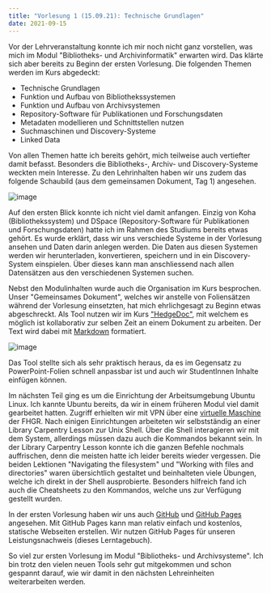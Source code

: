 ```yaml
---
title: "Vorlesung 1 (15.09.21): Technische Grundlagen"
date: 2021-09-15
---
```


Vor der Lehrveranstaltung konnte ich mir noch nicht ganz vorstellen, was mich im Modul "Bibliotheks- und Archivinformatik" erwarten wird. Das klärte sich aber bereits zu Beginn der ersten Vorlesung. Die folgenden Themen werden im Kurs abgedeckt:
*	Technische Grundlagen
*	Funktion und Aufbau von Bibliothekssystemen 
*	Funktion und Aufbau von Archivsystemen
*	Repository-Software für Publikationen und Forschungsdaten
*	Metadaten modellieren und Schnittstellen nutzen 
*	Suchmaschinen und Discovery-Systeme
*	Linked Data

Von allen Themen hatte ich bereits gehört, mich teilweise auch vertiefter damit befasst. Besonders die Bibliotheks-, Archiv- und Discovery-Systeme weckten mein Interesse.  Zu den Lehrinhalten haben wir uns zudem das folgende Schaubild (aus dem gemeinsamen Dokument, Tag 1) angesehen. 


![image](https://user-images.githubusercontent.com/91632421/151676813-6f78847d-7167-4c2a-993b-e360277fedf0.png)

Auf den ersten Blick konnte ich nicht viel damit anfangen. Einzig von Koha (Bibliothekssystem) und DSpace (Repository-Software für Publikationen und Forschungsdaten) hatte ich im Rahmen des Studiums bereits etwas gehört. Es wurde erklärt, dass wir uns verschiede Systeme in der Vorlesung ansehen und Daten darin anlegen werden. Die Daten aus diesen Systemen werden wir herunterladen, konvertieren, speichern und in ein Discovery-System einspielen. Über dieses kann man anschliessend nach allen Datensätzen aus den verschiedenen Systemen suchen.

Nebst den Modulinhalten wurde auch die Organisation im Kurs besprochen. Unser "Gemeinsames Dokument", welches wir anstelle von Foliensätzen während der Vorlesung einsetzten, hat mich ehrlichgesagt zu Beginn etwas abgeschreckt. Als Tool nutzen wir im Kurs ["HedgeDoc"](https://hedgedoc.org/), mit welchem es möglich ist kollaborativ zur selben Zeit an einem Dokument zu arbeiten. Der Text wird dabei mit [Markdown](https://de.wikipedia.org/wiki/Markdown) formatiert. 

![image](https://user-images.githubusercontent.com/91632421/151676994-ed437c3b-127a-457c-bdd2-71a0ddf661b1.png)

Das Tool stellte sich als sehr praktisch heraus, da es im Gegensatz zu PowerPoint-Folien schnell anpassbar ist und auch wir StudentInnen Inhalte einfügen können. 

Im nächsten Teil ging es um die Einrichtung der Arbeitsumgebung Ubuntu Linux. Ich kannte Ubuntu bereits, da wir in einem früheren Modul viel damit gearbeitet hatten. Zugriff erhielten wir mit VPN über eine [virtuelle Maschine](https://www.storage-insider.de/was-ist-eine-virtuelle-maschine-vm-a-842096/) der FHGR. Nach einigen Einrichtungen arbeiteten wir selbstständig an einer Library Carpentry Lesson zur Unix Shell. Über die Shell interagieren wir mit dem System, allerdings müssen dazu auch die Kommandos bekannt sein. In der Library Carpentry Lesson konnte ich die ganzen Befehle nochmals auffrischen, denn die meisten hatte ich leider bereits wieder vergessen.  Die beiden Lektionen "Navigating the filesystem" und "Working with files and directories" waren übersichtlich gestaltet und beinhalteten viele Übungen, welche ich direkt in der Shell ausprobierte. Besonders hilfreich fand ich auch die Cheatsheets zu den Kommandos, welche uns zur Verfügung gestellt wurden. 

In der ersten Vorlesung haben wir uns auch [GitHub](https://kinsta.com/de/wissensdatenbank/was-ist-github/) und [GitHub Pages](https://pages.github.com/) angesehen. Mit GitHub Pages kann man relativ einfach und kostenlos, statische Webseiten erstellen. Wir nutzen GitHub Pages für unseren Leistungsnachweis (dieses Lerntagebuch). 

So viel zur ersten Vorlesung im Modul "Bibliotheks- und Archivsysteme". Ich bin trotz den vielen neuen Tools sehr gut mitgekommen und schon gespannt darauf, wie wir damit in den nächsten Lehreinheiten weiterarbeiten werden.
